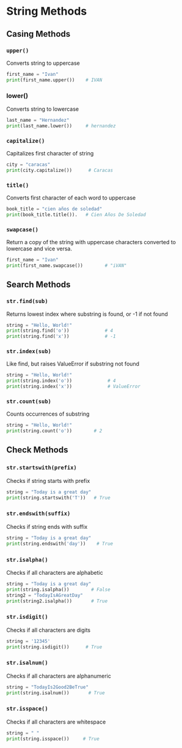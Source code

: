 # String Methods

## Casing Methods

### `upper()`

Converts string to uppercase

```python
first_name = "Ivan"
print(first_name.upper())    # IVAN
```

### lower()

Converts string to lowercase

```python
last_name = "Hernandez"
print(last_name.lower())     # hernandez
```

### `capitalize()`

Capitalizes first character of string

```python
city = "caracas"
print(city.capitalize())      # Caracas
```

### `title()`

Converts first character of each word to uppercase

```python
book_title = "cien años de soledad"
print(book_title.title()).   # Cien Años De Soledad
```

### ```swapcase()```

Return a copy of the string with uppercase characters converted to lowercase and vice versa.

```python
first_name = "Ivan"
print(first_name.swapcase())        # "iVAN"
```

## Search Methods

### `str.find(sub)`

Returns lowest index where substring is found, or -1 if not found

```python
string = "Hello, World!"
print(string.find('o'))             # 4
print(string.find('x'))             # -1
```

### `str.index(sub)`

Like find, but raises ValueError if substring not found

```python
string = "Hello, World!"
print(string.index('o'))             # 4
print(string.index('x'))             # ValueError
```

### `str.count(sub)`

Counts occurrences of substring

```python
string = "Hello, World!"
print(string.count('o'))        # 2
```

## Check Methods

### `str.startswith(prefix)` 

Checks if string starts with prefix

```python
string = "Today is a great day"
print(string.startswith('T'))   # True
```

### `str.endswith(suffix)` 

 Checks if string ends with suffix

```python
string = "Today is a great day"
print(string.endswith('day'))    # True
```

### `str.isalpha()` 

Checks if all characters are alphabetic

```python
string = "Today is a great day"
print(string.isalpha())        # False
string2 = "TodayIsAGreatDay"
print(string2.isalpha())       # True
```

### `str.isdigit()` 

Checks if all characters are digits

```python
string = '12345'
print(string.isdigit())      # True
```

### `str.isalnum()` 

Checks if all characters are alphanumeric

```python
string = "TodayIs2Good2BeTrue"
print(string.isalnum())       # True
```

### `str.isspace()` 

Checks if all characters are whitespace

```python
string = " "
print(string.isspace())     # True
```